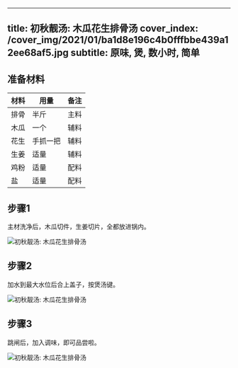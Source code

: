 
---
title: 初秋靓汤: 木瓜花生排骨汤
cover_index: /cover_img/2021/01/ba1d8e196c4b0fffbbe439a12ee68af5.jpg
subtitle: 原味, 煲, 数小时, 简单
---

## 准备材料

| 材料     | 用量 | 备注|
| ------- | ----- | --- |
| 排骨 | 半斤| 主料 |
| 木瓜 | 一个| 辅料 |
| 花生 | 手抓一把| 辅料 |
| 生姜 | 适量| 辅料 |
| 鸡粉 | 适量| 配料 |
| 盐 | 适量| 配料 |

## 步骤1

主材洗净后，木瓜切件，生姜切片，全都放进锅内。

![初秋靓汤: 木瓜花生排骨汤](https://i8.meishichina.com/attachment/recipe/201010/201010121402536.JPG?x-oss-process=style/p320) 

## 步骤2

加水到最大水位后合上盖子，按煲汤键。

![初秋靓汤: 木瓜花生排骨汤](https://i8.meishichina.com/attachment/recipe/201010/201010121404110.JPG?x-oss-process=style/p320) 

## 步骤3

跳闸后，加入调味，即可品尝啦。

![初秋靓汤: 木瓜花生排骨汤](https://i8.meishichina.com/attachment/recipe/201010/201010121405081.JPG?x-oss-process=style/p320) 

